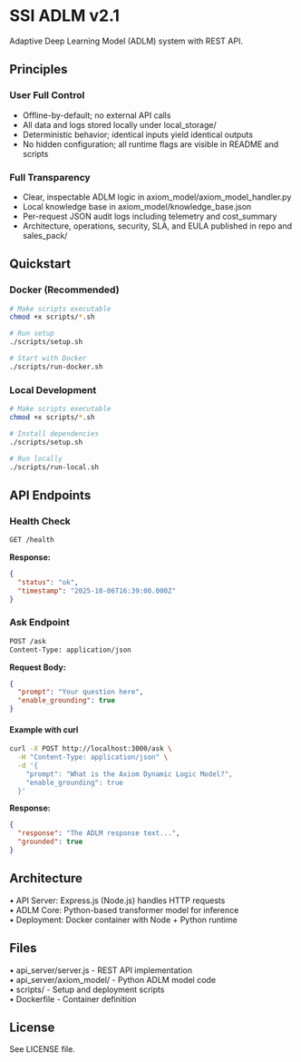 # SSI ADLM v2.1

Adaptive Deep Learning Model (ADLM) system with REST API.

## Principles

### User Full Control
- Offline-by-default; no external API calls
- All data and logs stored locally under local_storage/
- Deterministic behavior; identical inputs yield identical outputs
- No hidden configuration; all runtime flags are visible in README and scripts

### Full Transparency
- Clear, inspectable ADLM logic in axiom_model/axiom_model_handler.py
- Local knowledge base in axiom_model/knowledge_base.json
- Per-request JSON audit logs including telemetry and cost_summary
- Architecture, operations, security, SLA, and EULA published in repo and sales_pack/

## Quickstart

### Docker (Recommended)

```bash
# Make scripts executable
chmod +x scripts/*.sh

# Run setup
./scripts/setup.sh

# Start with Docker
./scripts/run-docker.sh
```

### Local Development

```bash
# Make scripts executable
chmod +x scripts/*.sh

# Install dependencies
./scripts/setup.sh

# Run locally
./scripts/run-local.sh
```

## API Endpoints

### Health Check

```bash
GET /health
```

**Response:**
```json
{
  "status": "ok",
  "timestamp": "2025-10-06T16:39:00.000Z"
}
```

### Ask Endpoint

```bash
POST /ask
Content-Type: application/json
```

**Request Body:**
```json
{
  "prompt": "Your question here",
  "enable_grounding": true
}
```

#### Example with curl

```bash
curl -X POST http://localhost:3000/ask \
  -H "Content-Type: application/json" \
  -d '{
    "prompt": "What is the Axiom Dynamic Logic Model?",
    "enable_grounding": true
  }'
```

**Response:**
```json
{
  "response": "The ADLM response text...",
  "grounded": true
}
```

## Architecture

• API Server: Express.js (Node.js) handles HTTP requests  
• ADLM Core: Python-based transformer model for inference  
• Deployment: Docker container with Node + Python runtime

## Files

• api_server/server.js - REST API implementation  
• api_server/axiom_model/ - Python ADLM model code  
• scripts/ - Setup and deployment scripts  
• Dockerfile - Container definition

## License

See LICENSE file.
